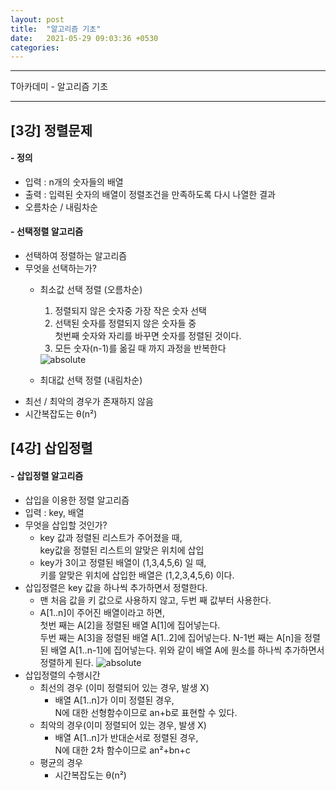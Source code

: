 ```yaml
---
layout: post
title:  "알고리즘 기초"
date:   2021-05-29 09:03:36 +0530
categories:
---
```

---

T아카데미 - 알고리즘 기초

---

## [3강] 정렬문제

#### - **정의**

  - 입력 : n개의 숫자들의 배열
  - 출력 : 입력된 숫자의 배열이 정렬조건을 만족하도록 다시 나열한 결과
  - 오름차순 / 내림차순

#### - **선택정렬 알고리즘**

  - 선택하여 정렬하는 알고리즘
  - 무엇을 선택하는가?
      * 최소값 선택 정렬 (오름차순)
          1. 정렬되지 않은 숫자중 가장 작은 숫자 선택
          2. 선택된 숫자를 정렬되지 않은 숫자들 중  
             첫번째 숫자와 자리를 바꾸면 숫자를 정렬된 것이다.
          3. 모든 숫자(n-1)를 옮길 때 까지 과정을 반복한다
          <img data-action="zoom" src='{{ "/image/146.PNG" | relative_url }}' alt='absolute'>

      * 최대값 선택 정렬 (내림차순)
  - 최선 / 최악의 경우가 존재하지 않음
  - 시간복잡도는 θ(n²)


## [4강] 삽입정렬

#### - **삽입정렬 알고리즘**

  - 삽입을 이용한 정렬 알고리즘
  - 입력 : key, 배열
  - 무엇을 삽입할 것인가?
      * key 값과 정렬된 리스트가 주어졌을 때,  
        key값을 정렬된 리스트의 알맞은 위치에 삽입
      * key가 3이고 정렬된 배열이 (1,3,4,5,6) 일 때,  
        키를 알맞은 위치에 삽입한 배열은 (1,2,3,4,5,6) 이다.
  - 삽입정렬은 key 값을 하나씩 추가하면서 정렬한다.
      * 맨 처음 값을 키 값으로 사용하지 않고, 두번 째 값부터 사용한다.
      * A[1..n]이 주어진 배열이라고 하면,  
        첫번 째는 A[2]을 정렬된 배열 A[1]에 집어넣는다.  
        두번 째는 A[3]을 정렬된 배열 A[1..2]에 집어넣는다.
        N-1번 째는 A[n]을 정렬된 배열 A[1..n-1]에 집어넣는다.
        위와 같이 배열 A에 원소를 하나씩 추가하면서 정렬하게 된다.
          <img data-action="zoom" src='{{ "/image/147.PNG" | relative_url }}' alt='absolute'>
  - 삽입정렬의 수행시간
      * 최선의 경우 (이미 정렬되어 있는 경우, 발생 X)
          - 배열 A[1..n]가 이미 정렬된 경우,  
            N에 대한 선형함수이므로 an+b로 표현할 수 있다.
      * 최악의 경우(이미 정렬되어 있는 경우, 발생 X)
          - 배열 A[1..n]가 반대순서로 정렬된 경우,  
            N에 대한 2차 함수이므로 an²+bn+c
      * 평균의 경우
          - 시간복잡도는 θ(n²)
